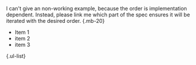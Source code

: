 I can't give an non-working example, because the order is implementation dependent. Instead, please link me which part of the spec ensures it will be iterated with the desired order.
{.mb-20}

- Item 1
- item 2
- item 3

{.ul-list}